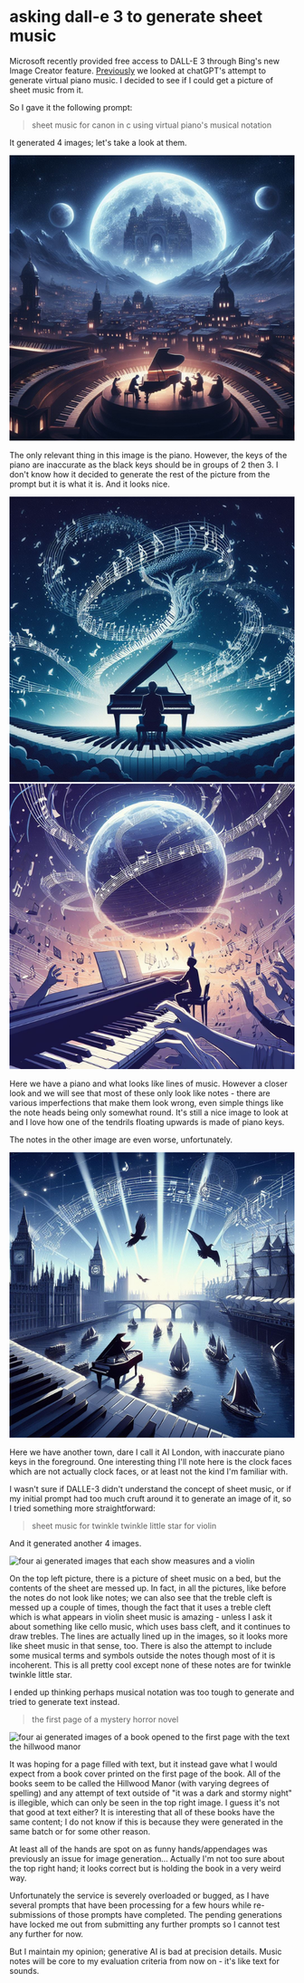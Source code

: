 # asking dall-e 3 to generate sheet music

Microsoft recently provided free access to DALL-E 3 through Bing's new Image
Creator feature. [Previously](/posts/80) we looked at chatGPT's attempt to
generate virtual piano music. I decided to see if I could get a picture of sheet
music from it.

So I gave it the following prompt:

> sheet music for canon in c using virtual piano's musical notation

It generated 4 images; let's take a look at them.

![piano and town](/blobs/82/canonc1.png)

The only relevant thing in this image is the piano. However, the keys of the
piano are inaccurate as the black keys should be in groups of 2 then 3. I don't
know how it decided to generate the rest of the picture from the prompt but it
is what it is. And it looks nice.

![piano surrounded by tendrils of music](/blobs/82/canonc2.png)
![another piano surrounded by tendrils of music](/blobs/82/canonc4.png)

Here we have a piano and what looks like lines of music. However a closer look
and we will see that most of these only look like notes - there are various
imperfections that make them look wrong, even simple things like the note heads
being only somewhat round. It's still a nice image to look at and I love how one
of the tendrils floating upwards is made of piano keys.

The notes in the other image are even worse, unfortunately.

![a river in a city with piano keys in the foreground](/blobs/82/canonc3.png)

Here we have another town, dare I call it AI London, with inaccurate piano keys
in the foreground. One interesting thing I'll note here is the clock faces which
are not actually clock faces, or at least not the kind I'm familiar with.

I wasn't sure if DALLE-3 didn't understand the concept of sheet music, or if my
initial prompt had too much cruft around it to generate an image of it, so I
tried something more straightforward:

> sheet music for twinkle twinkle little star for violin

And it generated another 4 images.

![four ai generated images that each show measures and a
violin](/blobs/82/twinklesheet.png)

On the top left picture, there is a picture of sheet music on a bed, but the
contents of the sheet are messed up. In fact, in all the pictures, like before
the notes do not look like notes; we can also see that the treble cleft is
messed up a couple of times, though the fact that it uses a treble cleft which
is what appears in violin sheet music is amazing - unless I ask it about
something like cello music, which uses bass cleft, and it continues to draw
trebles. The lines are actually lined up in the images, so it looks more like
sheet music in that sense, too. There is also the attempt to include some
musical terms and symbols outside the notes though most of it is incoherent.
This is all pretty cool except none of these notes are for twinkle twinkle
little star.

I ended up thinking perhaps musical notation was too tough to generate and tried
to generate text instead.

> the first page of a mystery horror novel

![four ai generated images of a book opened to the first page with the text the
hillwood manor](/blobs/82/horrorbook.png)

It was hoping for a page filled with text, but it instead gave what I would
expect from a book cover printed on the first page of the book. All of the books
seem to be called the Hillwood Manor (with varying degrees of spelling) and any
attempt of text outside of "it was a dark and stormy night" is illegible, which
can only be seen in the top right image. I guess it's not that good at text
either? It is interesting that all of these books have the same content; I do
not know if this is because they were generated in the same batch or for some
other reason.

At least all of the hands are spot on as funny hands/appendages was previously
an issue for image generation... Actually I'm not too sure about the top right
hand; it looks correct but is holding the book in a very weird way.

Unfortunately the service is severely overloaded or bugged, as I have several
prompts that have been processing for a few hours while re-submissions of those
prompts have completed. The pending generations have locked me out from
submitting any further prompts so I cannot test any further for now.

But I maintain my opinion; generative AI is bad at precision details. Music
notes will be core to my evaluation criteria from now on - it's like text for
sounds.
